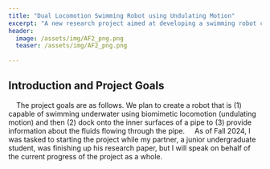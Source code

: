 ```yaml
---
title: "Dual Locomotion Swimming Robot using Undulating Motion"
excerpt: "A new research project aimed at developing a swimming robot capable of diving underwater, docking on the inner walls of a pipe, and sensing liquids flowing through."
header:
  image: /assets/img/AF2_png.png
  teaser: /assets/img/AF2_png.png
   
---
```

## Introduction and Project Goals
&nbsp;&nbsp;&nbsp;&nbsp;The project goals are as follows. We plan to create a robot that is (1) capable of swimming underwater using biomimetic locomotion (undulating motion) and then (2) dock onto the inner surfaces of a pipe to (3) provide information about the fluids flowing through the pipe.
&nbsp;&nbsp;&nbsp;&nbsp;As of Fall 2024, I was tasked to starting the project while my partner, a junior undergraduate student, was finishing up his research paper, but I will speak on behalf of the current progress of the project as a whole.

